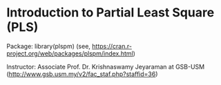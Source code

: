 # Introduction to Partial Least Square (PLS)

Package: library(plspm) (see, https://cran.r-project.org/web/packages/plspm/index.html)

Instructor: Associate Prof. Dr. Krishnaswamy Jeyaraman at GSB-USM (http://www.gsb.usm.my/v2/fac_staf.php?staffid=36)


  


